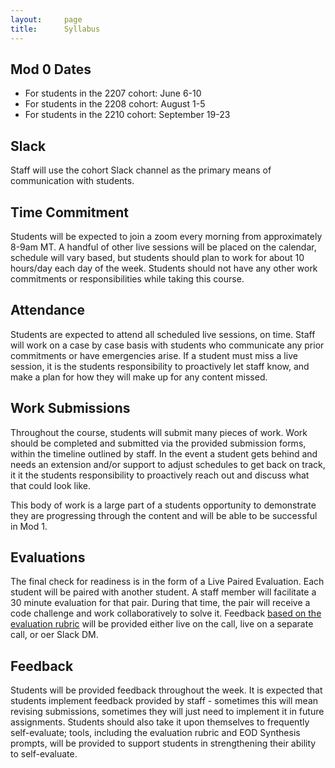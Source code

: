 ```yaml
---
layout:     page
title:      Syllabus
---
```


## Mod 0 Dates

- For students in the 2207 cohort: June 6-10
- For students in the 2208 cohort: August 1-5
- For students in the 2210 cohort: September 19-23

## Slack

Staff will use the cohort Slack channel as the primary means of communication with students.

## Time Commitment

Students will be expected to join a zoom every morning from approximately 8-9am MT. A handful of other live sessions will be placed on the calendar, schedule will vary based, but students should plan to work for about 10 hours/day each day of the week. Students should not have any other work commitments or responsibilities while taking this course.

## Attendance

Students are expected to attend all scheduled live sessions, on time. Staff will work on a case by case basis with students who communicate any prior commitments or have emergencies arise. If a student must miss a live session, it is the students responsibility to proactively let staff know, and make a plan for how they will make up for any content missed. 

## Work Submissions

Throughout the course, students will submit many pieces of work. Work should be completed and submitted via the provided submission forms, within the timeline outlined by staff. In the event a student gets behind and needs an extension and/or support to adjust schedules to get back on track, it it the students responsibility to proactively reach out and discuss what that could look like.

This body of work is a large part of a students opportunity to demonstrate they are progressing through the content and will be able to be successful in Mod 1.

## Evaluations

The final check for readiness is in the form of a Live Paired Evaluation. Each student will be paired with another student. A staff member will facilitate a 30 minute evaluation for that pair. During that time, the pair will receive a code challenge and work collaboratively to solve it. Feedback [based on the evaluation rubric](https://turingschool.notion.site/Live-Paired-Eval-610dc657479b4cdfaabdfbee4c9d4255) will be provided either live on the call, live on a separate call, or oer Slack DM.

## Feedback

Students will be provided feedback throughout the week. It is expected that students implement feedback provided by staff - sometimes this will mean revising submissions, sometimes they will just need to implement it in future assignments. Students should also take it upon themselves to frequently self-evaluate; tools, including the evaluation rubric and EOD Synthesis prompts, will be provided to support students in strengthening their ability to self-evaluate.
